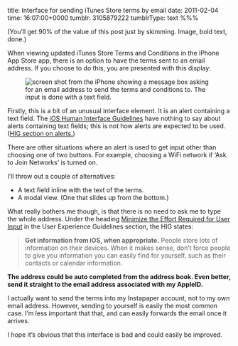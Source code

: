 title: Interface for sending iTunes Store terms by email
date: 2011-02-04
time: 16:07:00+0000
tumblr: 3105879222
tumblrType: text
%%%

(You&rsquo;ll get 90% of the value of this post just by skimming. Image, bold text, done.)

When viewing updated iTunes Store Terms and Conditions in the iPhone App Store app, there is an option to have the terms sent to an email address. If you choose to do this, you are presented with this display:

<figure class="tmblr-full" data-orig-height="700" data-orig-width="467"><img class="iphone4" src="b425149635bf06c43d17810d8c2b3ab387a992a5.png" alt="screen shot from the iPhone showing a message box asking for an email address to send the terms and conditions to. The input is done with a text field." data-orig-height="700" data-orig-width="467"></figure>

Firstly, this is a bit of an unusual interface element. It is an alert containing a text field. The [iOS Human Interface Guidelines][g] have nothing to say about alerts containing text fields; this is not how alerts are expected to be used. ([HIG section on alerts.][a])

There are other situations where an alert is used to get input other than choosing one of two buttons. For example, choosing a WiFi network if &lsquo;Ask to Join Networks&rsquo; is turned on.

I&rsquo;ll throw out a couple of alternatives:

- A text field inline with the text of the terms.
- A modal view. (One that slides up from the bottom.)

What really bothers me though, is that there is no need to ask me to type the whole address. Under the heading [Minimize the Effort Required for User Input][m] in the User Experience Guidelines section, the HIG states:

> **Get information from iOS, when appropriate.** People store lots of information on their devices. When it makes sense, don&rsquo;t force people to give you information you can easily find for yourself, such as their contacts or calendar information.

**The address could be auto completed from the address book. Even better, send it straight to the email address associated with my AppleID.**

I actually want to send the terms into my Instapaper account, not to my own email address. However, sending to yourself is easily the most common case. I&rsquo;m less important that that, and can easily forwards the email once it arrives.

I hope it&rsquo;s obvious that this interface is bad and could easily be improved.


[g]: http://developer.apple.com/library/ios/#documentation/UserExperience/Conceptual/MobileHIG/Introduction/Introduction.html

[m]: http://developer.apple.com/library/ios/documentation/UserExperience/Conceptual/MobileHIG/UEBestPractices/UEBestPractices.html#//apple_ref/doc/uid/TP40006556-CH20-SW9

[a]: http://developer.apple.com/library/ios/documentation/UserExperience/Conceptual/MobileHIG/UIElementGuidelines/UIElementGuidelines.html#//apple_ref/doc/uid/TP40006556-CH13-SW8
